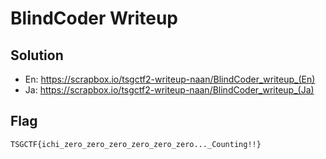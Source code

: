 # BlindCoder Writeup

## Solution

* En: https://scrapbox.io/tsgctf2-writeup-naan/BlindCoder_writeup_(En)
* Ja: https://scrapbox.io/tsgctf2-writeup-naan/BlindCoder_writeup_(Ja)

## Flag

`TSGCTF{ichi_zero_zero_zero_zero_zero_zero..._Counting!!}`
